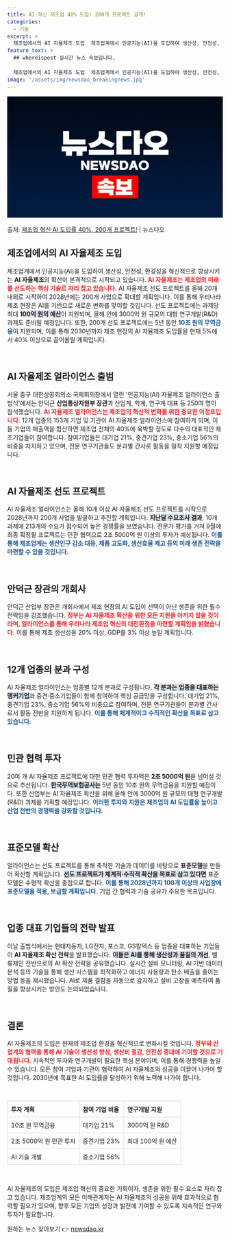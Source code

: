 ```yaml
---
title: AI 혁신 제조업 40% 도입! 200개 프로젝트 공개!
categories:
  - 기술
excerpt: >
  제조업에서의 AI 자율제조 도입  제조업계에서 인공지능(AI)을 도입하여 생산성, 안전성, 환경성을 혁신적으…
feature_text: >
  ## whereispost 실시간 뉴스 속보입니다.

  제조업에서의 AI 자율제조 도입  제조업계에서 인공지능(AI)을 도입하여 생산성, 안전성, 환경성을 혁신적으…
image: '/assets/img/newsdao_breakingnews.jpg'
---
```


![뉴스다오 속보](/assets/img/newsdao_breakingnews.jpg)

<p>출처: <a href="https://newsdao.kr/4983" rel="dofollow">제조업 혁신 AI 도입률 40%, 200개 프로젝트!</a> | 뉴스다오</p>

<h2 data-ke-size="size26">제조업에서의 AI 자율제조 도입</h2>
<p data-ke-size="size16">제조업계에서 인공지능(AI)을 도입하여 생산성, 안전성, 환경성을 혁신적으로 향상시키는 <b>AI 자율제조</b>의 확산이 본격적으로 시작되고 있습니다. <b><span style="color: #ee2323;">AI 자율제조는 제조업의 미래를 선도하는 핵심 기술로 자리 잡고 있습니다.</span></b> AI 자율제조 선도 프로젝트를 올해 20개 내외로 시작하여 2028년에는 200개 사업으로 확대할 계획입니다. 이를 통해 우리나라 제조 현장은 AI를 기반으로 새로운 변화를 맞이할 것입니다. 선도 프로젝트에는 과제당 최대 <b><span style="background-color: #21538527;">100억 원의 예산</span></b>이 지원되며, 올해 안에 3000억 원 규모의 대형 연구개발(R&D) 과제도 준비될 예정입니다. 또한, 200개 선도 프로젝트에는 5년 동안 <b><span style="color: #1a5490;">10조 원의 무역금융</span></b>이 지원되며, 이를 통해 2030년까지 제조 현장의 AI 자율제조 도입률을 현재 5%에서 40% 이상으로 끌어올릴 계획입니다.</p>
<p data-ke-size="size16">&nbsp;</p>

<h2 data-ke-size="size26">AI 자율제조 얼라이언스 출범</h2>
<p data-ke-size="size16">서울 중구 대한상공회의소 국제회의장에서 열린 '인공지능(AI) 자율제조 얼라이언스 출범식'에서는 안덕근 <b>산업통상자원부 장관</b>과 산업계, 학계, 연구계 대표 등 250여 명이 참석했습니다. <b><span style="color: #ee2323;">AI 자율제조 얼라이언스는 제조업의 혁신적 변화를 위한 중요한 이정표입니다.</span></b> 12개 업종의 153개 기업 및 기관이 AI 자율제조 얼라이언스에 참여하게 되며, 이들 기업의 매출액을 합산하면 제조업 전체의 40%에 육박할 정도로 다수의 대표적인 제조기업들이 참여합니다. 참여기업들은 대기업 21%, 중견기업 23%, 중소기업 56%의 비중을 차지하고 있으며, 전문 연구기관들도 분과별 간사로 활동을 밀착 지원할 예정입니다.</p>
<p data-ke-size="size16">&nbsp;</p>

<h2 data-ke-size="size26">AI 자율제조 선도 프로젝트</h2>
<p data-ke-size="size16">AI 자율제조 얼라이언스는 올해 10개 이상 AI 자율제조 선도 프로젝트를 시작으로 2028년까지 200개 사업을 발굴하고 추진할 계획입니다. <b><span style="background-color: #21538527;">지난달 수요조사 결과</span></b>, 10개 과제에 213개의 수요가 접수되어 높은 경쟁률을 보였습니다. 전문가 평가를 거쳐 9월에 최종 확정될 프로젝트는 민관 협력으로 2조 5000억 원 이상의 투자가 예상됩니다. <b><span style="color: #1a5490;">이를 통해 제조업계는 생산인구 감소 대응, 제품 고도화, 생산효율 제고 등의 미래 생존 전략을 마련할 수 있을 것입니다.</span></b></p>
<p data-ke-size="size16">&nbsp;</p>

<h2 data-ke-size="size26">안덕근 장관의 개회사</h2>
<p data-ke-size="size16">안덕근 산업부 장관은 개회사에서 제조 현장의 AI 도입이 선택이 아닌 생존을 위한 필수 전략임을 강조했습니다. <b><span style="color: #ee2323;">정부는 AI 자율제조 확산을 위한 모든 지원을 아끼지 않을 것이라며, 얼라이언스를 통해 우리나라 제조업 혁신의 대전환점을 마련할 계획임을 밝혔습니다.</span></b> 이를 통해 제조 생산성을 20% 이상, GDP를 3% 이상 높일 계획입니다.</p>
<p data-ke-size="size16">&nbsp;</p>

<h2 data-ke-size="size26">12개 업종의 분과 구성</h2>
<p data-ke-size="size16">AI 자율제조 얼라이언스는 업종별 12개 분과로 구성됩니다. <b><span style="background-color: #21538527;">각 분과는 업종을 대표하는 앵커기업</span></b>과 중견·중소기업들이 함께 참여하여 핵심 공급망을 구성합니다. 대기업 21%, 중견기업 23%, 중소기업 56%의 비중으로 참여하며, 전문 연구기관들이 분과별 간사로서 활동 전반을 지원하게 됩니다. <b><span style="color: #1a5490;">이를 통해 체계적이고 수직적인 확산을 목표로 삼고 있습니다.</span></b></p>
<p data-ke-size="size16">&nbsp;</p>

<h2 data-ke-size="size26">민관 협력 투자</h2>
<p data-ke-size="size16">20여 개 AI 자율제조 프로젝트에 대한 민관 협력 투자액은 <b>2조 5000억 원</b>을 넘어설 것으로 추산됩니다. <b><span style="background-color: #21538527;">한국무역보험공사는</span></b> 5년 동안 10조 원의 무역금융을 지원할 예정이다. 또한 산업부는 AI 자율제조 확산을 위해 올해 안에 3000억 원 규모의 대형 연구개발(R&D) 과제를 기획할 예정입니다. <b><span style="color: #1a5490;">이러한 투자와 지원은 제조업의 AI 도입률을 높이고 산업 전반의 경쟁력을 강화할 것입니다.</span></b></p>
<p data-ke-size="size16">&nbsp;</p>

<h2 data-ke-size="size26">표준모델 확산</h2>
<p data-ke-size="size16">얼라이언스는 선도 프로젝트를 통해 축적한 기술과 데이터를 바탕으로 <b>표준모델</b>을 만들어 확산할 계획입니다. <b><span style="background-color: #21538527;">선도 프로젝트가 체계적·수직적 확산을 목표로 삼고 있다면</span></b> 표준모델은 수평적 확산을 중점으로 합니다. <b><span style="color: #1a5490;">이를 통해 2028년까지 100개 이상의 사업장에 표준모델을 적용, 보급할 계획입니다.</span></b> 기업 간 협력과 기술 공유가 주요한 목표입니다.</p>
<p data-ke-size="size16">&nbsp;</p>

<h2 data-ke-size="size26">업종 대표 기업들의 전략 발표</h2>
<p data-ke-size="size16">이날 출범식에서는 현대자동차, LG전자, 포스코, GS칼텍스 등 업종을 대표하는 기업들이 <b>AI 자율제조 확산 전략</b>을 발표했습니다. <b><span style="background-color: #21538527;">이들은 AI를 통해 생산성과 품질의 개선</span></b>, 밸류체인 전반으로의 AI 확산 전략을 공유했습니다. 실시간 설비 모니터링, AI 기반 데이터 분석 등의 기술을 통해 생산 시스템을 최적화하고 에너지 사용량과 탄소 배출을 줄이는 방법 등을 제시했습니다. AI로 제품 결함을 자동으로 감지하고 설비 고장을 예측하여 품질을 향상시키는 방안도 논의되었습니다.</p>
<p data-ke-size="size16">&nbsp;</p>

<h2 data-ke-size="size26">결론</h2>
<p data-ke-size="size16">AI 자율제조의 도입은 현재의 제조업 환경을 혁신적으로 변화시킬 것입니다. <b><span style="color: #ee2323;">정부와 산업계의 협력을 통해 AI 기술이 생산성 향상, 생산비 절감, 안전성 증대에 기여할 것으로 기대됩니다.</span></b> 지속적인 투자와 연구개발이 필요한 핵심 분야이며, 이를 통해 경쟁력을 높일 수 있습니다. 모든 참여 기업과 기관이 협력하여 AI 자율제조의 성공을 이끌어 나가야 할 것입니다. 2030년에 목표한 AI 도입률을 달성하기 위해 노력해 나가야 합니다.</p>
<p data-ke-size="size16">&nbsp;</p>

<table style="width: 100%; border-collapse: collapse;">
    <tr>
        <td style="border: 1px solid #ddd; padding: 8px;"><b>투자 계획</b></td>
        <td style="border: 1px solid #ddd; padding: 8px;"><b>참여 기업 비율</b></td>
        <td style="border: 1px solid #ddd; padding: 8px;"><b>연구개발 지원</b></td>
    </tr>
    <tr>
        <td style="border: 1px solid #ddd; padding: 8px;">10조 원 무역금융</td>
        <td style="border: 1px solid #ddd; padding: 8px;">대기업 21%</td>
        <td style="border: 1px solid #ddd; padding: 8px;">3000억 원 R&D</td>
    </tr>
    <tr>
        <td style="border: 1px solid #ddd; padding: 8px;">2조 5000억 원 민관 투자</td>
        <td style="border: 1px solid #ddd; padding: 8px;">중견기업 23%</td>
        <td style="border: 1px solid #ddd; padding: 8px;">최대 100억 원 예산</td>
    </tr>
    <tr>
        <td style="border: 1px solid #ddd; padding: 8px;">AI 기술 개발</td>
        <td style="border: 1px solid #ddd; padding: 8px;">중소기업 56%</td>
        <td style="border: 1px solid #ddd; padding: 8px;"></td>
    </tr>
</table>
<p data-ke-size="size16">&nbsp;</p>
AI 자율제조의 도입은 제조업 혁신의 중요한 기회이자, 생존을 위한 필수 요소로 자리 잡고 있습니다. 제조업계의 모든 이해관계자는 AI 자율제조의 성공을 위해 효과적으로 협력할 필요가 있으며, 향후 모든 기업의 성장과 발전에 기여할 수 있도록 지속적인 연구와 투자가 필요합니다. 

원하는 뉴스 찾아보기 👉 <a href="https://newsdao.kr" rel="dofollow">newsdao.kr</a>


